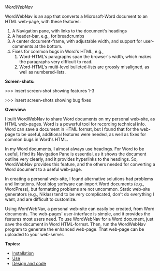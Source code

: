 ﻿*WordWebNav*

WordWebNav is an app that converts a Microsoft-Word document to an HTML web-page, with these features:

1) A Navigation pane, with links to the document's headings
1) A header-bar, e.g., for breadcrumbs
1) A center document-frame, with adjustable width, and support for user-comments at the bottom.
1) Fixes for common bugs in Word's HTML, e.g., 
   1. Word-HTML's paragraphs span the browser's width, which makes the paragraphs very difficult to read.
   1. Word-HTML's multi-level bulleted-lists are grossly misaligned, as well as numbered-lists.

**Screen-shots:**

\>>> insert screen-shot showing features 1-3

\>>> insert screen-shots showing bug fixes

**Overview:**

I built WordWebNav to share Word documents on my personal web-site, as HTML web-pages.  Word is a powerful tool for recording technical info.  Word can save a document in HTML format, but I found that for the web-page to be useful, additional features were needed, as well as fixes for common bugs in Word's HTML.

In my Word documents, I almost always use headings.  For Word to be useful, I find its Navigation Pane is essential, as it shows the document outline very clearly, and it provides hyperlinks to the headings.  So, WordWebNav provides this feature, and the others needed for converting a Word document to a useful web-page. 

In creating a personal web-site, I found alternative solutions had problems and limitations.  Most blog software can import Word documents (e.g., WordPress), but formatting problems are not uncommon.  Static web-site generators (e.g., Niklas) tend to be very complicated, don't do everything I want, and are difficult to customize.  

Using WordWebNav, a personal web-site can easily be created, from Word documents.  The web-pages' user-interface is simple, and it provides the features most users need.  To use WordWebNav for a Word document, just save the document in Word HTML-format.  Then, run the WordWebNav program to generate the enhanced web-page.  That web-page can be uploaded to your web-server.

**Topics:**

- [Installation](installation.html)
- [Use](use.html)
- [Design and code](design-and-code.html)


